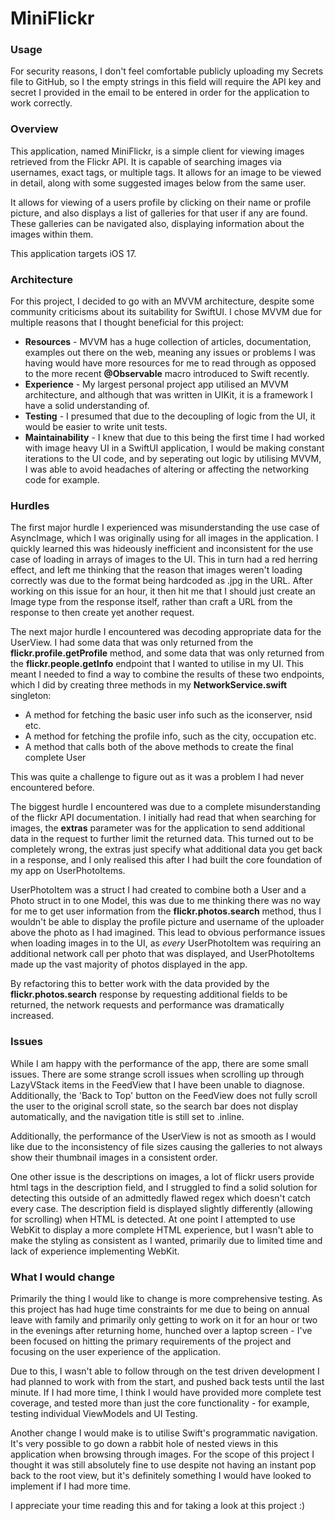 # MiniFlickr

### Usage


For security reasons, I don't feel comfortable publicly uploading my Secrets file to GitHub, so I the empty strings in this field will require the API key and secret I provided in the email to be entered in order for the application to work correctly. 

### Overview


This application, named MiniFlickr, is a simple client for viewing images retrieved from the Flickr API. It is capable of searching images via usernames, exact tags, or multiple tags. It allows for an image to be viewed in detail, along with some suggested images below from the same user. 

It allows for viewing of a users profile by clicking on their name or profile picture, and also displays a list of galleries for that user if any are found. These galleries can be navigated also, displaying information about the images within them. 

This application targets iOS 17. 

### Architecture


For this project, I decided to go with an MVVM architecture, despite some community criticisms about its suitability for SwiftUI. I chose MVVM due for multiple reasons that I thought beneficial for this project: 


- **Resources** - MVVM has a huge collection of articles, documentation, examples out there on the web, meaning any issues or problems I was having would have more resources for me to read through as opposed to the more recent **@Observable** macro introduced to Swift recently. 
- **Experience** - My largest personal project app utilised an MVVM architecture, and although that was written in UIKit, it is a framework I have a solid understanding of. 
- **Testing** - I presumed that due to the decoupling of logic from the UI, it would be easier to write unit tests.
- **Maintainability** - I knew that due to this being the first time I had worked with image heavy UI in a SwiftUI application, I would be making constant iterations to the UI code, and by seperating out logic by utilising MVVM, I was able to avoid headaches of altering or affecting the networking code for example. 

### Hurdles


The first major hurdle I experienced was misunderstanding the use case of AsyncImage, which I was originally using for all images in the application. I quickly learned this was hideously inefficient and inconsistent for the use case of loading in arrays of images to the UI. This in turn had a red herring effect, and left me thinking that the reason that images weren't loading correctly was due to the format being hardcoded as .jpg in the URL. After working on this issue for an hour, it then hit me that I should just create an Image type from the response itself, rather than craft a URL from the response to then create yet another request. 

The next major hurdle I encountered was decoding appropriate data for the UserView. I had some data that was only returned from the **flickr.profile.getProfile** method, and some data that was only returned from the **flickr.people.getInfo** endpoint that I wanted to utilise in my UI. This meant I needed to find a way to combine the results of these two endpoints, which I did by creating three methods in my **NetworkService.swift** singleton: 


- A method for fetching the basic user info such as the iconserver, nsid etc. 
- A method for fetching the profile info, such as the city, occupation etc.
- A method that calls both of the above methods to create the final complete User

This was quite a challenge to figure out as it was a problem I had never encountered before. 

The biggest hurdle I encountered was due to a complete misunderstanding of the flickr API documentation. I initially had read that when searching for images, the **extras** parameter was for the application to send additional data in the request to further limit the returned data. This turned out to be completely wrong, the extras just specify what additional data you get back in a response, and I only realised this after I had built the core foundation of my app on UserPhotoItems. 

UserPhotoItem was a struct I had created to combine both a User and a Photo struct in to one Model, this was due to me thinking there was no way for me to get user information from the **flickr.photos.search** method, thus I wouldn't be able to display the profile picture and username of the uploader above the photo as I had imagined. This lead to obvious performance issues when loading images in to the UI, as *every* UserPhotoItem was requiring an additional network call per photo that was displayed, and UserPhotoItems made up the vast majority of photos displayed in the app. 

By refactoring this to better work with the data provided by the **flickr.photos.search** response by requesting additional fields to be returned, the network requests and performance was dramatically increased. 

### Issues


While I am happy with the performance of the app, there are some small issues. There are some strange scroll issues when scrolling up through LazyVStack items in the FeedView that I have been unable to diagnose. Additionally, the 'Back to Top' button on the FeedView does not fully scroll the user to the original scroll state, so the search bar does not display automatically, and the navigation title is still set to .inline. 

Additionally, the performance of the UserView is not as smooth as I would like due to the inconsistency of file sizes causing the galleries to not always show their thumbnail images in a consistent order.

One other issue is the descriptions on images, a lot of flickr users provide html tags in the description field, and I struggled to find a solid solution for detecting this outside of an admittedly flawed regex which doesn't catch every case. The description field is displayed slightly differently (allowing for scrolling) when HTML is detected. At one point I attempted to use WebKit to display a more complete HTML experience, but I wasn't able to make the styling as consistent as I wanted, primarily due to limited time and lack of experience implementing WebKit. 

### What I would change


Primarily the thing I would like to change is more comprehensive testing. As this project has had huge time constraints for me due to being on annual leave with family and primarily only getting to work on it for an hour or two in the evenings after returning home, hunched over a laptop screen - I've been focused on hitting the primary requirements of the project and focusing on the user experience of the application. 

Due to this, I wasn't able to follow through on the test driven development I had planned to work with from the start, and pushed back tests until the last minute. If I had more time, I think I would have provided more complete test coverage, and tested more than just the core functionality - for example, testing individual ViewModels and UI Testing. 

Another change I would make is to utilise Swift's programmatic navigation. It's very possible to go down a rabbit hole of nested views in this application when browsing through images. For the scope of this project I thought it was still absolutely fine to use despite not having an instant pop back to the root view, but it's definitely something I would have looked to implement if I had more time.

I appreciate your time reading this and for taking a look at this project :) 

